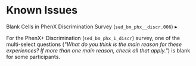 # Known Issues

<p>
<div id="knownissue-discrimination" class="warning-banner" onclick="toggleCollapse(this)">
  <span class="emoji"><i class="fas fa-exclamation-triangle"></i></span>
  <span class="text">Blank Cells in PhenX Discrimination Survey (<code>sed_bm_phx__discr.006</code>)</span>
  <span class="arrow">▸</span>
</div>
<div class="collapsible-content">
<p>For the PhenX+ Discrimination (<code>sed_bm_phx_i_discr</code>) survey, one of the multi-select questions (<i>"What do you think is the main reason for these experiences? If more than one main reason, check all that apply."</i>) is blank for some participants. </p> 
</div>
</p>



